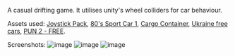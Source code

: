 A casual drifting game. It utilises unity's wheel colliders for car behaviour.

Assets used:
[Joystick Pack](https://assetstore.unity.com/packages/tools/input-management/joystick-pack-107631),
[80's Sport Car 1](https://assetstore.unity.com/packages/3d/vehicles/land/80-s-sport-car-1-69324),
[Cargo Container](https://assetstore.unity.com/packages/3d/props/industrial/cargo-container-45175),
[Ukraine free cars](https://assetstore.unity.com/packages/3d/vehicles/ukraine-free-cars-191822),
[PUN 2 - FREE](https://assetstore.unity.com/packages/tools/network/pun-2-free-119922).


Screenshots:
![image](https://github.com/niechaiev/Drift-Assignment/assets/34244452/ff029b95-e7b5-43f7-b694-761f39c1c707)
![image](https://github.com/niechaiev/Drift-Assignment/assets/34244452/43ea6199-319a-447a-a01c-4deb74c491b4)
![image](https://github.com/niechaiev/Drift-Assignment/assets/34244452/7ff5d3a4-bc7e-4952-a1dd-e2a7f0f4fc8e)


